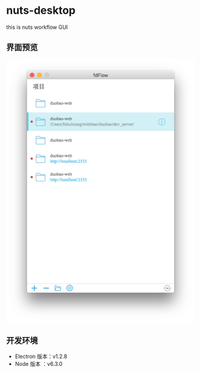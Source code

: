 # nuts-desktop
this is nuts workflow GUI

## 界面预览
![workflow](./view.jpeg)


## 开发环境

* Electron 版本：v1.2.8
* Node 版本 ：v6.3.0